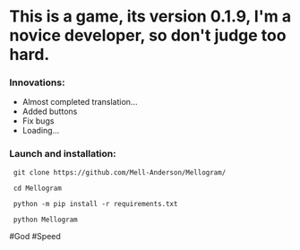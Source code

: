 # This is a game, its version 0.1.9, I'm a novice developer, so don't judge too hard.

### Innovations:

- Almost completed translation...
- Added buttons
- Fix bugs
- Loading...

### Launch and installation:
```
 git clone https://github.com/Mell-Anderson/Mellogram/

 cd Mellogram

 python -m pip install -r requirements.txt 

 python Mellogram
```
#God #Speed
